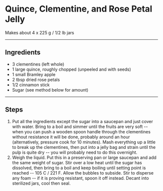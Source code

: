 # Quince, Clementine, and Rose Petal Jelly

Makes about 4 x 225 g / 1/2 lb jars

---

## Ingredients

* 3 clementines (left whole)
* 1 large quince, roughly chopped (unpeeled and with seeds)
* 1 small Bramley apple
* 2 tbsp dried rose petals
* 1/2 cinnamon stick
* Sugar (see method below for amount)

---

## Steps

1.  Put all the ingredients except the sugar into a saucepan and just cover with water. Bring to a boil and simmer until the fruits are very soft -- when you can push a wooden spoon handle through the clementines without resistance it will be done, probably around an hour (alternatively, pressure cook for 10 minutes). Mash everything up a little to break up the clementines, then put into a jelly bag and strain until the pulp is quite dry -- you will probably need to do this overnight.
2.  Weigh the liquid. Put this in a preserving pan or large saucepan and add the same weight of sugar. Stir over a low heat until the sugar has dissolved, then bring to a boil and keep boiling until setting point is reached -- 105 C / 221 F. Allow the bubbles to subside. Stir to disperse any foam -- if it is proving resistant, spoon it off instead. Decant into sterilized jars, cool then seal.